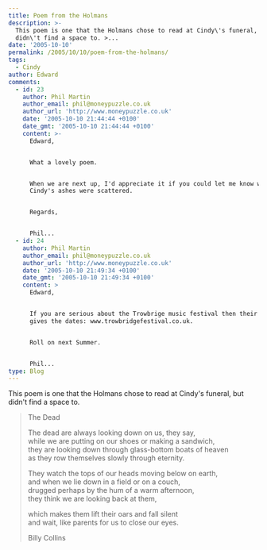 ```yaml
---
title: Poem from the Holmans
description: >-
  This poem is one that the Holmans chose to read at Cindy\'s funeral, but
  didn\'t find a space to. >...
date: '2005-10-10'
permalink: /2005/10/10/poem-from-the-holmans/
tags:
  - Cindy
author: Edward
comments:
  - id: 23
    author: Phil Martin
    author_email: phil@moneypuzzle.co.uk
    author_url: 'http://www.moneypuzzle.co.uk'
    date: '2005-10-10 21:44:44 +0100'
    date_gmt: '2005-10-10 21:44:44 +0100'
    content: >-
      Edward,


      What a lovely poem.


      When we are next up, I'd appreciate it if you could let me know where
      Cindy's ashes were scattered.


      Regards,


      Phil...
  - id: 24
    author: Phil Martin
    author_email: phil@moneypuzzle.co.uk
    author_url: 'http://www.moneypuzzle.co.uk'
    date: '2005-10-10 21:49:34 +0100'
    date_gmt: '2005-10-10 21:49:34 +0100'
    content: >
      Edward,


      If you are serious about the Trowbrige music festival then their site
      gives the dates: www.trowbridgefestival.co.uk.


      Roll on next Summer.


      Phil...
type: Blog
---
```


This poem is one that the Holmans chose to read at Cindy\'s funeral, but
didn\'t find a space to.

> The Dead
> 
> The dead are always looking down on us, they say,  
>  while we are putting on our shoes or making a sandwich,  
>  they are looking down through glass-bottom boats of heaven  
>  as they row themselves slowly through eternity.
> 
> They watch the tops of our heads moving below on earth,  
>  and when we lie down in a field or on a couch,  
>  drugged perhaps by the hum of a warm afternoon,  
>  they think we are looking back at them,
> 
> which makes them lift their oars and fall silent  
>  and wait, like parents for us to close our eyes.
> 
> Billy Collins

